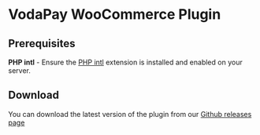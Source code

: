 # VodaPay WooCommerce Plugin

## Prerequisites

**PHP intl** - Ensure the [PHP intl](https://www.php.net/manual/en/intl.installation.php) extension is installed and enabled on your server.

## Download

You can download the latest version of the plugin from
our [Github releases page](https://github.com/VodaPay-Gateway/woocommerce-plugin/releases)
